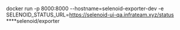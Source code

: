 docker run -p 8000:8000 --hostname=selenoid-exporter-dev -e SELENOID_STATUS_URL=https://selenoid-ui-qa.infrateam.xyz/status ****selenoid/exporter